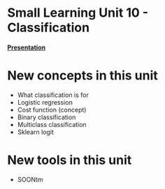 # Small Learning Unit 10 - Classification 


#### [Presentation](https://docs.google.com/presentation/d/1pAlF0_a1eToHZ3QmNuuYutzjMoHUXH_lOwkXZDZS-PI/edit?usp=sharing)

# New concepts in this unit
- What classification is for
- Logistic regression
- Cost function (concept)
- Binary classification
- Multiclass classification
- Sklearn logit

# New tools in this unit
- SOONtm
